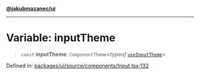 [**@jakubmazanec/ui**](../README.md)

---

# Variable: inputTheme

> `const` **inputTheme**: `ComponentTheme`\<_typeof_
> [`useInputTheme`](../functions/useInputTheme.md)\>

Defined in:
[packages/ui/source/components/Input.tsx:132](https://github.com/jakubmazanec/tools/blob/7c5f40d811171692b72a47160bc33d644201b16a/packages/ui/source/components/Input.tsx#L132)
